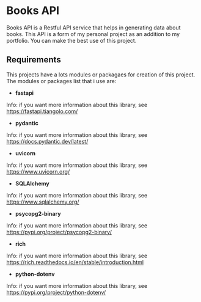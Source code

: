 # Books API

Books API is a Restful API service that helps in generating data about books. This API is a form of my personal project as an addition to my portfolio. You can make the best use of this project.

## Requirements

This projects have a lots modules or packagaes for creation of this project. The modules or packages list that i use are:

* **fastapi**

Info: if you want more information about this library, see https://fastapi.tiangolo.com/

* **pydantic**

Info: if you want more information about this library, see https://docs.pydantic.dev/latest/

* **uvicorn**

Info: if you want more information about this library, see https://www.uvicorn.org/

* **SQLAlchemy**

Info: if you want more information about this library, see https://www.sqlalchemy.org/

* **psycopg2-binary**

Info: if you want more information about this library, see https://pypi.org/project/psycopg2-binary/

* **rich**

Info: if you want more information about this library, see https://rich.readthedocs.io/en/stable/introduction.html

* **python-dotenv**

Info: if you want more information about this library, see https://pypi.org/project/python-dotenv/